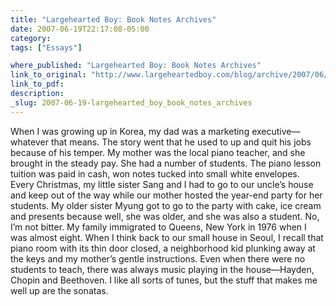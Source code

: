 ```yaml
---
title: "Largehearted Boy: Book Notes Archives"
date: 2007-06-19T22:17:08-05:00
category: 
tags: ["Essays"]

where_published: "Largehearted Boy: Book Notes Archives"
link_to_original: "http://www.largeheartedboy.com/blog/archive/2007/06/book_notes_min.html"
link_to_pdf:
description:
_slug: 2007-06-19-largehearted_boy_book_notes_archives
---
```


When I was growing up in Korea, my dad was a marketing executive—whatever that means. The story went that he used to up and quit his jobs because of his temper. My mother was the local piano teacher, and she brought in the steady pay. She had a number of students. The piano lesson tuition was paid in cash, won notes tucked into small white envelopes. Every Christmas, my little sister Sang and I had to go to our uncle’s house and keep out of the way while our mother hosted the year-end party for her students. My older sister Myung got to go to the party with cake, ice cream and presents because well, she was older, and she was also a student. No, I’m not bitter. My family immigrated to Queens, New York in 1976 when I was almost eight. When I think back to our small house in Seoul, I recall that piano room with its thin door closed, a neighborhood kid plunking away at the keys and my mother’s gentle instructions. Even when there were no students to teach, there was always music playing in the house—Hayden, Chopin and Beethoven. I like all sorts of tunes, but the stuff that makes me well up are the sonatas.

